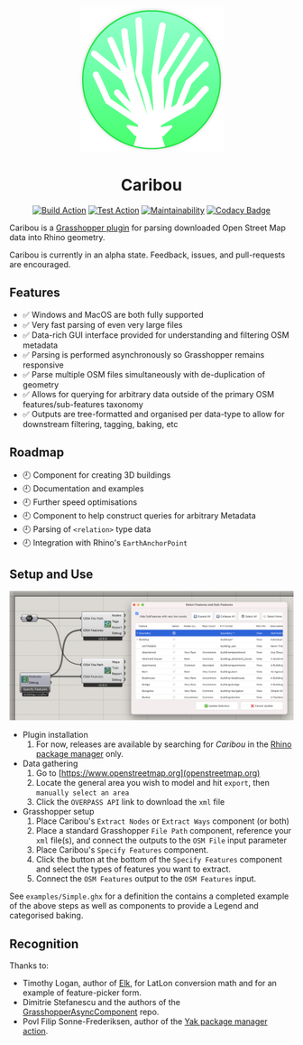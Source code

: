 <div align="center">

![Caribou Logo](/assets/logo_logo.png)

# Caribou

[![Build Action](https://github.com/philipbelesky/Caribou/workflows/Build%20Grasshopper%20Plugin/badge.svg)](https://github.com/philipbelesky/Caribou/actions/workflows/dotnet-grasshopper.yml)
[![Test Action](https://github.com/philipbelesky/Caribou/workflows/Test%20Grasshopper%20Plugin/badge.svg)](https://github.com/philipbelesky/Caribou/actions/workflows/dotnet-tests.yml)
[![Maintainability](https://api.codeclimate.com/v1/badges/20e0e2fd92a1951ccb20/maintainability)](https://codeclimate.com/github/philipbelesky/Caribou/maintainability)
[![Codacy Badge](https://app.codacy.com/project/badge/Grade/39c17c1e89d74fccbece8013b74cb7b6)](https://www.codacy.com/gh/philipbelesky/Caribou/dashboard?utm_source=github.com&amp;utm_medium=referral&amp;utm_content=philipbelesky/Caribou&amp;utm_campaign=Badge_Grade)

</div>

Caribou is a [Grasshopper plugin](https://www.grasshopper3d.com/) for parsing downloaded Open Street Map data into Rhino geometry.

Caribou is currently in an alpha state. Feedback, issues, and pull-requests are encouraged.

## Features

- ✅ Windows and MacOS are both fully supported
- ✅ Very fast parsing of even very large files
- ✅ Data-rich GUI interface provided for understanding and filtering OSM metadata
- ✅ Parsing is performed asynchronously so Grasshopper remains responsive
- ✅ Parse multiple OSM files simultaneously with de-duplication of geometry
- ✅ Allows for querying for arbitrary data outside of the primary OSM features/sub-features taxonomy
- ✅ Outputs are tree-formatted and organised per data-type to allow for downstream filtering, tagging, baking, etc

## Roadmap

- 🕘 Component for creating 3D buildings
- 🕘 Documentation and examples
- 🕘 Further speed optimisations
- 🕘 Component to help construct queries for arbitrary Metadata
- 🕘 Parsing of `<relation>` type data
- 🕘 Integration with Rhino's `EarthAnchorPoint`

## Setup and Use

![Image of the definition setup](/assets/demo-v0.7.png)

- Plugin installation
  1. For now, releases are available by searching for *Caribou* in the [Rhino package manager](https://www.rhino3d.com/features/package-manager/) only.
- Data gathering
  1. Go to [https://www.openstreetmap.org](openstreetmap.org)
  2. Locate the general area you wish to model and hit `export`, then `manually select an area`
  3. Click the `OVERPASS API` link to download the `xml` file
- Grasshopper setup
  1. Place Caribou's `Extract Nodes` or `Extract Ways` component (or both)
  2. Place a standard Grasshopper `File Path` component, reference your `xml` file(s), and connect the outputs to the `OSM File` input parameter
  3. Place Caribou's `Specify Features` component.
  4. Click the button at the bottom of the `Specify Features` component and select the types of features you want to extract.
  5. Connect the `OSM Features` output to the `OSM Features` input.

See `examples/Simple.ghx` for a definition the contains a completed example of the above steps as well as components to provide a Legend and categorised baking.

## Recognition

Thanks to:

- Timothy Logan, author of [Elk](https://github.com/logant/Elk), for LatLon conversion math and for an example of feature-picker form.
- Dimitrie Stefanescu and the authors of the [GrasshopperAsyncComponent](https://github.com/specklesystems/GrasshopperAsyncComponent) repo.
- Povl Filip Sonne-Frederiksen, author of the [Yak package manager action](https://github.com/pfmephisto/rhino-yak).
